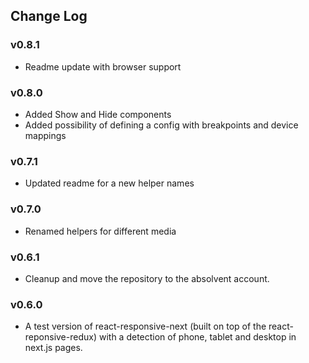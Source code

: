 ## Change Log

### v0.8.1
- Readme update with browser support

### v0.8.0
- Added Show and Hide components
- Added possibility of defining a config with breakpoints and device mappings

### v0.7.1
- Updated readme for a new helper names

### v0.7.0
- Renamed helpers for different media

### v0.6.1
- Cleanup and move the repository to the absolvent account.

### v0.6.0
- A test version of react-responsive-next (built on top of the react-reponsive-redux) with a detection of phone, tablet and desktop in next.js pages.

